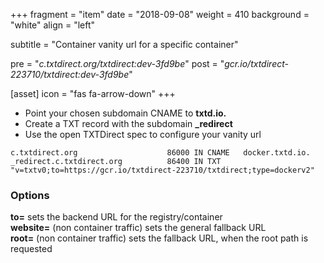 +++
fragment = "item"
date = "2018-09-08"
weight = 410
background = "white"
align = "left"

subtitle = "Container vanity url for a specific container"

pre = "*c.txtdirect.org/txtdirect:dev-3fd9be*"
post = "*gcr.io/txtdirect-223710/txtdirect:dev-3fd9be*"

[asset]
  icon = "fas fa-arrow-down"
+++

* Point your chosen subdomain CNAME to **txtd.io.**
* Create a TXT record with the subdomain **_redirect**
* Use the open TXTDirect spec to configure your vanity url

```text
c.txtdirect.org                    86000 IN CNAME   docker.txtd.io.
_redirect.c.txtdirect.org          86400 IN TXT     "v=txtv0;to=https://gcr.io/txtdirect-223710/txtdirect;type=dockerv2"
```

### Options
**to=** sets the backend URL for the registry/container  
**website=** (non container traffic) sets the general fallback URL  
**root=** (non container traffic) sets the fallback URL, when the root path is requested
